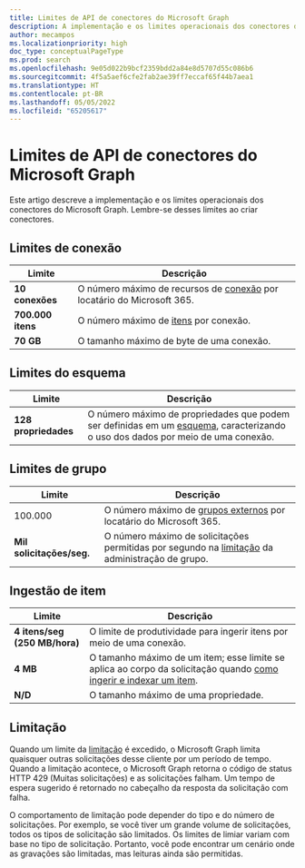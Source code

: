 ```yaml
---
title: Limites de API de conectores do Microsoft Graph
description: A implementação e os limites operacionais dos conectores do Microsoft Graph.
author: mecampos
ms.localizationpriority: high
doc_type: conceptualPageType
ms.prod: search
ms.openlocfilehash: 9e05d022b9bcf2359bdd2a84e8d5707d55c086b6
ms.sourcegitcommit: 4f5a5aef6cfe2fab2ae39ff7eccaf65f44b7aea1
ms.translationtype: HT
ms.contentlocale: pt-BR
ms.lasthandoff: 05/05/2022
ms.locfileid: "65205617"
---
```

# <a name="microsoft-graph-connectors-api-limits"></a>Limites de API de conectores do Microsoft Graph

Este artigo descreve a implementação e os limites operacionais dos conectores do Microsoft Graph. Lembre-se desses limites ao criar conectores.

## <a name="connection-limits"></a>Limites de conexão

| **Limite** | **Descrição** |
| --------- | --------------- |
| **10 conexões** | O número máximo de recursos de [conexão](/graph/api/resources/externalconnectors-externalconnection?view=graph-rest-1.0&preserve-view=true) por locatário do Microsoft 365. |
| **700.000 itens** | O número máximo de [itens](/graph/api/resources/externalconnectors-externalitem?view=graph-rest-1.0&preserve-view=true) por conexão. |
| **70 GB** | O tamanho máximo de byte de uma conexão. |

## <a name="schema-limits"></a>Limites do esquema

| **Limite** | **Descrição** |
| --------- | --------------- |
| **128 propriedades** | O número máximo de propriedades que podem ser definidas em um [esquema](/graph/api/resources/externalconnectors-schema?view=graph-rest-1.0&preserve-view=true), caracterizando o uso dos dados por meio de uma conexão. |

## <a name="group-limits"></a>Limites de grupo

| **Limite** | **Descrição** |
| --------- | --------------- |
| 100.000 | O número máximo de [grupos externos](/graph/api/resources/externalconnectors-externalgroup?view=graph-rest-1.0&preserve-view=true) por locatário do Microsoft 365. |
| **Mil solicitações/seg.** | O número máximo de solicitações permitidas por segundo na [limitação](#throttling) da administração de grupo. |

## <a name="item-ingestion"></a>Ingestão de item

| **Limite** | **Descrição** |
| --------- | --------------- |
| **4 itens/seg (250 MB/hora)** | O limite de produtividade para ingerir itens por meio de uma conexão. |
| **4 MB** | O tamanho máximo de um item; esse limite se aplica ao corpo da solicitação quando [como ingerir e indexar um item](/graph/api/externalconnectors-externalconnection-put-items?view=graph-rest-beta&preserve-view=true&tabs=http&viewFallbackFrom=graph-rest-1.0). |
| **N/D** | O tamanho máximo de uma propriedade. |

## <a name="throttling"></a>Limitação

Quando um limite da [limitação](throttling.md) é excedido, o Microsoft Graph limita quaisquer outras solicitações desse cliente por um período de tempo. Quando a limitação acontece, o Microsoft Graph retorna o código de status HTTP 429 (Muitas solicitações) e as solicitações falham. Um tempo de espera sugerido é retornado no cabeçalho da resposta da solicitação com falha.

O comportamento de limitação pode depender do tipo e do número de solicitações. Por exemplo, se você tiver um grande volume de solicitações, todos os tipos de solicitação são limitados. Os limites de limiar variam com base no tipo de solicitação. Portanto, você pode encontrar um cenário onde as gravações são limitadas, mas leituras ainda são permitidas.
